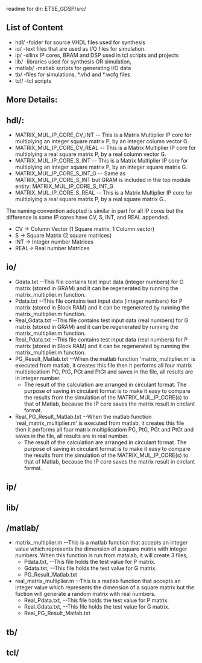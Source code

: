 readme for dir: ETSE_GDSP/src/


## List of Content

* hdl/    -folder for source VHDL files used for synthesis
* io/     -text files that are used as I/O files for simulation.
* ip/     -xilinx IP cores, BRAM and DSP used in tcl scripts and projects
* lib/    -libraries used for synthesis OR simulation,
* matlab/ -matlab scripts for generating I/O data
* tb/     -files for simulations, *.vhd and *.wcfg files
* tcl/    -tcl scripts



## More Details:

## hdl/:

* MATRIX_MUL_IP_CORE_CV_INT   -- This is a Matrix Multiplier IP core for multiplying an integer square matrix P, by an integer column vector G.
* MATRIX_MUL_IP_CORE_CV_REAL  -- This is a Matrix Multiplier IP core for multiplying a real square matrix P, by a real column vector G.
* MATRIX_MUL_IP_CORE_S_INT    -- This is a Matrix Multiplier IP core for multiplying an integer square matrix P, by an integer square matrix G.
* MATRIX_MUL_IP_CORE_S_INT_G  -- Same as MATRIX_MUL_IP_CORE_S_INT but GRAM is included in the top module entity: MATRIX_MUL_IP_CORE_S_INT_G
* MATRIX_MUL_IP_CORE_S_REAL   -- This is a Matrix Multiplier IP core for multiplying a real square matrix P, by a real square matrix G..

The naming convention adopted is similar in part for all IP cores but the difference is some IP cores have CV, S, INT, and REAL appended.

* CV  -> Column Vector (1 Square matrix, 1 Column vector)
* S   -> Square Matrix (2 square matrices)
* INT -> Integer number Matrices
* REAL-> Real number Matrices


## io/

* Gdata.txt    --This file contains test input data (integer numbers) for G matrix (stored in GRAM) and it can be regenerated by running the matrix_multiplier.m function.
* Pdata.txt    --This file contains test input data (integer numbers) for P matrix (stored in Block RAM) and it can be regenerated by running the matrix_multiplier.m function.
* Real_Gdata.txt    --This file contains test input data (real numbers) for G matrix (stored in GRAM) and it can be regenerated by running the matrix_multiplier.m function.
* Real_Pdata.txt    --This file contains test input data (real numbers) for P matrix (stored in Block RAM) and it can be regenerated by running the matrix_multiplier.m function.
* PG_Result_Matlab.txt    --When the matlab function 'matrix_multiplier.m' is executed from matlab, it creates this file then it performs all four matrix multiplicatiom PG, PtG, PGt and PtGt and saves in the file, all results are in integer number.
    * The result of the calculation are arranged in circulant format. The purpose of saving in circulant format is to make it easy to compare the results from the simulation of the MATRIX_MUL_IP_CORE(s) to that of Matlab, because the IP core saves the matrix result in circlant format.
* Real_PG_Result_Matlab.txt    --When the matlab function 'real_matrix_multiplier.m' is executed from matlab, it creates this file then it performs all four matrix multiplicatiom PG, PtG, PGt and PtGt and saves in the file, all results are in real number.
    * The result of the calculation are arranged in circulant format. The purpose of saving in circulant format is to make it easy to compare the results from the simulation of the MATRIX_MUL_IP_CORE(s) to that of Matlab, because the IP core saves the matrix result in circlant format.




## ip/



## lib/



## /matlab/
* matrix_multiplier.m        --This is a matlab function that accepts an integer value which represents the dimension of a square matrix with integer numbers. When this function is run from matalab, it will create 3 files,
    * Pdata.txt,        --This file holds the test value for P matrix.
    * Gdata.txt,        --This file holds the test value for G matrix.
    * PG_Result_Matlab.txt
* real_matrix_multiplier.m    --This is a matlab function that accepts an integer value which represents the dimension of a square matrix but the fuction will generate a random matrix with real numbers.
    * Real_Pdata.txt,    --This file holds the test value for P matrix.
    * Real_Gdata.txt,    --This file holds the test value for G matrix.
    * Real_PG_Result_Matlab.txt


## tb/



## tcl/
